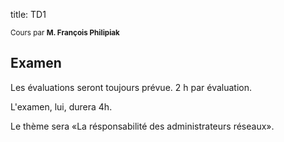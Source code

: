 title: TD1

<small>Cours par **M. François Philipiak**</small>

## Examen

Les évaluations seront toujours prévue. 2 h par évaluation. 

L'examen, lui, durera 4h. 

Le thème sera «La résponsabilité des administrateurs réseaux». 
